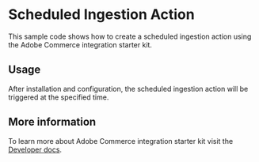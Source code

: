 # Scheduled Ingestion Action

This sample code shows how to create a scheduled ingestion action using the Adobe Commerce integration starter kit.

## Usage

After installation and configuration, the scheduled ingestion action will be triggered at the specified time.

## More information

To learn more about Adobe Commerce integration starter kit visit the [Developer docs](https://developer.adobe.com/commerce/extensibility/starter-kit/).